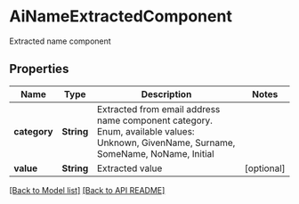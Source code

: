 
# AiNameExtractedComponent

Extracted name component             

## Properties
Name | Type | Description | Notes
------------ | ------------- | ------------- | -------------
**category** | **String** | Extracted from email address name component category. Enum, available values: Unknown, GivenName, Surname, SomeName, NoName, Initial | 
**value** | **String** | Extracted value              |  [optional]




[[Back to Model list]](Models.md) [[Back to API README]](README.md)

